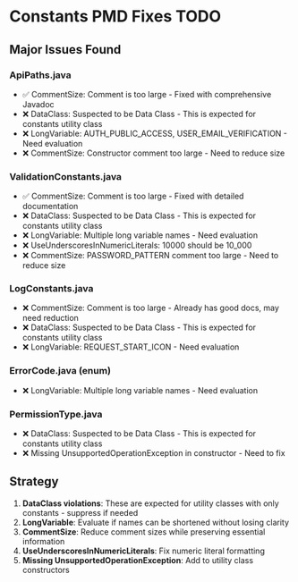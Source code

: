 # Constants PMD Fixes TODO

## Major Issues Found

### ApiPaths.java
- ✅ CommentSize: Comment is too large - Fixed with comprehensive Javadoc
- ❌ DataClass: Suspected to be Data Class - This is expected for constants utility class
- ❌ LongVariable: AUTH_PUBLIC_ACCESS, USER_EMAIL_VERIFICATION - Need evaluation
- ❌ CommentSize: Constructor comment too large - Need to reduce size

### ValidationConstants.java  
- ✅ CommentSize: Comment is too large - Fixed with detailed documentation
- ❌ DataClass: Suspected to be Data Class - This is expected for constants utility class
- ❌ LongVariable: Multiple long variable names - Need evaluation
- ❌ UseUnderscoresInNumericLiterals: 10000 should be 10_000
- ❌ CommentSize: PASSWORD_PATTERN comment too large - Need to reduce size

### LogConstants.java
- ❌ CommentSize: Comment is too large - Already has good docs, may need reduction
- ❌ DataClass: Suspected to be Data Class - This is expected for constants utility class  
- ❌ LongVariable: REQUEST_START_ICON - Need evaluation

### ErrorCode.java (enum)
- ❌ LongVariable: Multiple long variable names - Need evaluation

### PermissionType.java
- ❌ DataClass: Suspected to be Data Class - This is expected for constants utility class
- ❌ Missing UnsupportedOperationException in constructor - Need to fix

## Strategy

1. **DataClass violations**: These are expected for utility classes with only constants - suppress if needed
2. **LongVariable**: Evaluate if names can be shortened without losing clarity
3. **CommentSize**: Reduce comment sizes while preserving essential information
4. **UseUnderscoresInNumericLiterals**: Fix numeric literal formatting
5. **Missing UnsupportedOperationException**: Add to utility class constructors